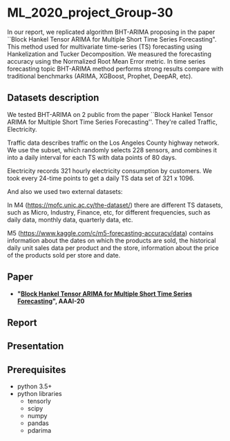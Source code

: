 # ML_2020_project_Group-30

In our report, we replicated algorithm BHT-ARIMA proposing in the paper ``Block Hankel Tensor ARIMA for Multiple Short Time Series Forecasting". This method used for multivariate time-series (TS) forecasting using Hankelization and Tucker Decomposition. We measured the forecasting accuracy using the Normalized Root Mean Error metric. In time series forecasting topic BHT-ARIMA method performs strong results compare with traditional benchmarks (ARIMA, XGBoost, Prophet, DeepAR, etc).

## Datasets description
We tested BHT-ARIMA on 2 public from the paper ``Block Hankel Tensor ARIMA for Multiple Short Time Series Forecasting''. They're called Traffic, Electricity. 

Traffic data describes traffic on the Los Angeles County highway network. We use the subset, which randomly selects 228 sensors, and combines it into a daily interval for each TS with data points of 80 days.

Electricity records 321 hourly electricity consumption by customers. We took every 24-time points to get a daily TS data set of 321 x 1096.

And also we used two external datasets: 

In M4 (https://mofc.unic.ac.cy/the-dataset/) there are different TS datasets, such as Micro, Industry, Finance, etc, for different frequencies, such as daily data, monthly data, quarterly data, etc.

M5 (https://www.kaggle.com/c/m5-forecasting-accuracy/data) contains information about the dates on which the products are sold, the historical daily unit sales data per product and the store, information about the price of the products sold per store and date.

## Paper
- **"[Block Hankel Tensor ARIMA for Multiple Short Time Series Forecasting](https://arxiv.org/abs/2002.12135)", AAAI-20**

## Report
## Presentation

## Prerequisites  

- python 3.5+
- python libraries
  - tensorly
  - scipy
  - numpy
  - pandas 
  - pdarima

